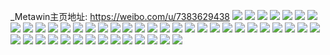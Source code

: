 _Metawin主页地址: https://weibo.com/u/7383629438 
![](https://wx4.sinaimg.cn/mw2000/0083GXjoly1h9e7y1119wj30tm0o0jtt.jpg) 
![](https://wx4.sinaimg.cn/mw2000/0083GXjoly1h9e87p3w7zj30l50f8tcn.jpg) 
![](https://wx4.sinaimg.cn/mw2000/0083GXjoly1h88o5e70h2j30u00u079v.jpg) 
![](https://wx4.sinaimg.cn/mw2000/0083GXjoly1h86ax6m26xj30u0140wk9.jpg) 
![](https://wx4.sinaimg.cn/mw2000/0083GXjoly1h85027hrruj30u01szdia.jpg) 
![](https://wx4.sinaimg.cn/mw2000/0083GXjoly1h814h7wo20j30xz0pmq70.jpg) 
![](https://wx4.sinaimg.cn/mw2000/0083GXjoly1h7ati5dljfj30u00u0ab8.jpg) 
![](https://wx4.sinaimg.cn/mw2000/0083GXjoly1h78ofa0ldaj30u00u0mxu.jpg) 
![](https://wx4.sinaimg.cn/mw2000/0083GXjoly1h72hjxexibj30u00u0791.jpg) 
![](https://wx4.sinaimg.cn/mw2000/0083GXjoly1h6rjb75jspj30u00v8n1z.jpg) 
![](https://wx4.sinaimg.cn/mw2000/0083GXjoly1h6rjb9hn2ej30u00u0abi.jpg) 
![](https://wx4.sinaimg.cn/mw2000/0083GXjoly1h6rjd2f4ddj30m30ra3zo.jpg) 
![](https://wx4.sinaimg.cn/mw2000/0083GXjoly1h6qbjny8d1j30u01hc0vr.jpg) 
![](https://wx4.sinaimg.cn/mw2000/0083GXjoly1h6flm8cgk1j30u00u0wjo.jpg) 
![](https://wx4.sinaimg.cn/mw2000/0083GXjoly1h6f6lo85sqj30ov0kf0us.jpg) 
![](https://wx4.sinaimg.cn/mw2000/0083GXjoly1h6bai7bh07j30k00kxju4.jpg) 
![](https://wx4.sinaimg.cn/mw2000/0083GXjoly1h68921cituj30u0140jsq.jpg) 
![](https://wx4.sinaimg.cn/mw2000/0083GXjoly1h5xax6agraj30il03p0su.jpg) 
![](https://wx4.sinaimg.cn/mw2000/0083GXjoly1h4pfr9qsa9j31vo0v9u0y.jpg) 
![](https://wx4.sinaimg.cn/mw2000/0083GXjoly1h4pfrc5x2ij31vo0v91kz.jpg) 
![](https://wx4.sinaimg.cn/mw2000/0083GXjoly1h4pfrislpoj31vo0v9hdu.jpg) 
![](https://wx4.sinaimg.cn/mw2000/0083GXjoly1h4pfr7ntk8j31vo0v9qv5.jpg) 
![](https://wx4.sinaimg.cn/mw2000/0083GXjoly1h49b6xwr98j30dw0dw755.jpg) 
![](https://wx4.sinaimg.cn/mw2000/0083GXjoly1h3afngk1h9j31981i04gx.jpg) 
![](https://wx4.sinaimg.cn/mw2000/0083GXjoly1h3afnv775zj316g1h7k9z.jpg) 
![](https://wx4.sinaimg.cn/mw2000/0083GXjoly1h3afnwqj9uj30sd1czamv.jpg) 
![](https://wx4.sinaimg.cn/mw2000/0083GXjoly1h382t847zbj30rn0y2k4u.jpg) 
![](https://wx4.sinaimg.cn/mw2000/0083GXjoly1h362cyu6eoj30u0140dmg.jpg) 
![](https://wx4.sinaimg.cn/mw2000/0083GXjoly1h3625ba7hjj30u0140tfr.jpg) 
![](https://wx4.sinaimg.cn/mw2000/0083GXjoly1h3625ehd1zj31400u043k.jpg) 
![](https://wx4.sinaimg.cn/mw2000/0083GXjoly1h362cye0f3j30u01400zp.jpg) 
![](https://wx4.sinaimg.cn/mw2000/0083GXjoly1h2z4jn5o2gj30u01sz7f0.jpg) 
![](https://wx4.sinaimg.cn/mw2000/0083GXjoly1h2z4kve3ebj30u00c1wfg.jpg) 
![](https://wx4.sinaimg.cn/mw2000/0083GXjoly1h1vr0ihhk5j30u00u079x.jpg) 
![](https://wx4.sinaimg.cn/mw2000/0083GXjoly1h1hq4oxk7fj30u01hcwik.jpg) 
![](https://wx4.sinaimg.cn/mw2000/0083GXjoly1h1g9zrfqg9j30u013yn1d.jpg) 
![](https://wx4.sinaimg.cn/mw2000/0083GXjoly1h1dyp0q4wij30pe0kgab0.jpg) 
![](https://wx4.sinaimg.cn/mw2000/0083GXjoly1h11qcimfecj30ty1ev0w1.jpg) 
![](https://wx4.sinaimg.cn/mw2000/0083GXjoly1h0z4ypkeppj30u0140dnc.jpg) 
![](https://wx4.sinaimg.cn/mw2000/0083GXjoly1h0lgrsnbd1j32280tctp9.jpg) 
![](https://wx4.sinaimg.cn/mw2000/0083GXjoly1h0kfsqj8f3j30u01szq6y.jpg) 
![](https://wx4.sinaimg.cn/mw2000/0083GXjoly1h0kbfayn05j30u00vx0zo.jpg) 
![](https://wx4.sinaimg.cn/mw2000/0083GXjoly1h0gx24lpfzj30u0140n4t.jpg) 
![](https://wx4.sinaimg.cn/mw2000/0083GXjoly1h0gx250v92j30u0140dmo.jpg) 
![](https://wx4.sinaimg.cn/mw2000/0083GXjoly1h0gx23ywvuj30u014ijyq.jpg) 
![](https://wx4.sinaimg.cn/mw2000/0083GXjoly1h0gx25hmn3j30u0140wll.jpg) 

